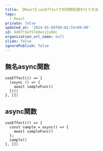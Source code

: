 ```yaml
---
title: 【React】useEffectで非同期処理を行う方法
tags:
  - React
private: false
updated_at: '2024-01-04T00:02:55+09:00'
id: 9d8ffdaf57e0ac11a98c
organization_url_name: null
slide: false
ignorePublish: false
---
```

## 無名async関数

```react
useEffect(() => {
  (async () => {
    await sampleFunc()
  })()
}, [])
```

## async関数

```react
useEffect(() => {
  const sample = async() => {
    await sampleFunc()
  };
  sample()
}, [])
```

